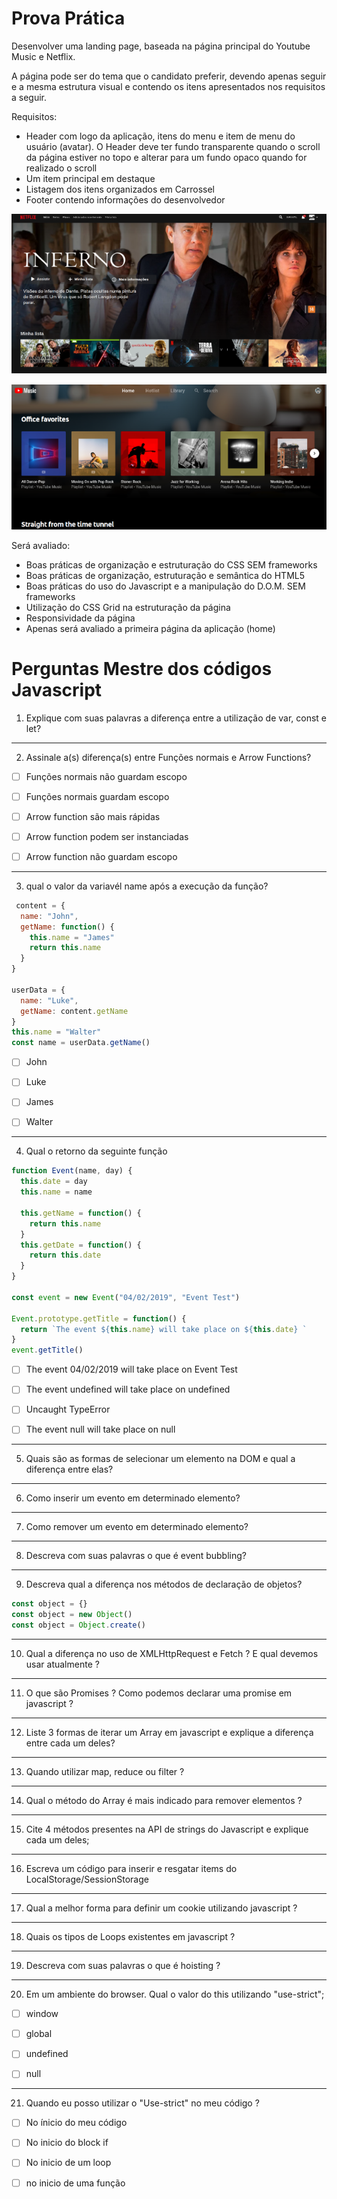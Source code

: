 # Prova Prática

Desenvolver uma landing page, baseada na página principal do Youtube  Music e Netflix.

A página pode ser do tema que o candidato preferir, devendo apenas seguir e a mesma estrutura visual e contendo os itens apresentados nos requisitos a seguir.

Requisitos:

- Header com logo da aplicação, itens do menu e item de menu do usuário (avatar). O Header deve ter fundo transparente quando o scroll da página estiver no topo e alterar para um fundo opaco quando for realizado o 	scroll
-   Um item principal em destaque
-   Listagem dos itens organizados em Carrossel
-   Footer contendo informações do desenvolvedor

![Netflix](imgs/netflix.png)

![Youtube Music](imgs/yt-music.png)

Será avaliado:

-   Boas práticas de organização e estruturação do CSS SEM frameworks
-   Boas práticas de organização, estruturação e semântica do HTML5    
-   Boas práticas do uso do Javascript e a manipulação do D.O.M.  SEM frameworks
-   Utilização do CSS Grid na estruturação da página    
-   Responsividade da página    
-   Apenas será avaliado a primeira página da aplicação (home)


# Perguntas Mestre dos códigos Javascript


1. Explique com suas palavras a diferença entre a utilização de var, const e let?

--- 

2. Assinale a(s) diferença(s) entre Funções normais e Arrow Functions?

- [ ] Funções normais não guardam escopo

- [ ] Funções normais guardam escopo

- [ ] Arrow function são mais rápidas

- [ ] Arrow function podem ser instanciadas

- [ ] Arrow function não guardam escopo 

---

3. qual o valor da variavél name após a execução da função?

```javascript
 content = {
  name: "John",
  getName: function() {
    this.name = "James"
    return this.name
  }
}

userData = {
  name: "Luke",
  getName: content.getName
}
this.name = "Walter"
const name = userData.getName()

```
- [ ] John 

- [ ] Luke

- [ ] James

- [ ] Walter

---

4. Qual o retorno da seguinte função 

```javascript
function Event(name, day) {
  this.date = day
  this.name = name

  this.getName = function() {
    return this.name
  }
  this.getDate = function() {
    return this.date
  }
}

const event = new Event("04/02/2019", "Event Test")

Event.prototype.getTitle = function() {
  return `The event ${this.name} will take place on ${this.date} `
}
event.getTitle()

```

- [ ] The event 04/02/2019 will take place on Event Test

- [ ] The event undefined will take place on undefined

- [ ] Uncaught TypeError

- [ ] The event null will take place on null

---

5. Quais são as formas de selecionar um elemento na DOM e qual a diferença entre elas? 

--- 

6. Como inserir um evento em determinado elemento? 

---

7. Como remover um evento em determinado elemento?

---

8. Descreva com suas palavras o que é event bubbling?

--- 

9. Descreva qual a diferença nos métodos de declaração de objetos? 

```javascript
const object = {}
const object = new Object()
const object = Object.create()
```

--- 

10. Qual a diferença no uso de XMLHttpRequest e Fetch ? E qual devemos usar atualmente ?

--- 

11. O que são Promises ? Como podemos declarar uma promise em javascript ? 

--- 

12. Liste 3 formas de iterar um Array em javascript e explique a diferença entre cada um deles? 

---

13. Quando utilizar map, reduce ou filter ? 

---

14. Qual o método do Array é mais indicado para remover elementos ? 

---

15. Cite 4 métodos presentes na API de strings do Javascript e explique cada um deles; 

---

16. Escreva um código para inserir e resgatar items do LocalStorage/SessionStorage

---

17. Qual a melhor forma para definir um cookie utilizando javascript ?

---

18. Quais os tipos de Loops existentes em javascript ?

---

19. Descreva com suas palavras o que é hoisting ?

---

20. Em um ambiente do browser. Qual o valor do this utilizando "use-strict";

- [ ] window

- [ ] global

- [ ] undefined

- [ ] null

---

21. Quando eu posso utilizar o "Use-strict" no meu código ?

- [ ] No ínicio do meu código

- [ ] No inicio do block if

- [ ] No inicio de um loop

- [ ] no inicio de uma função 
